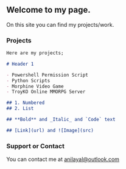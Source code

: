 ## Welcome to my page.

On this site you can find my projects/work.

### Projects

```markdown
Here are my projects;

# Header 1

- Powershell Permission Script
- Python Scripts
- Morphine Video Game
- TroyKO Online MMORPG Server

## 1. Numbered
## 2. List

## **Bold** and _Italic_ and `Code` text

## [Link](url) and ![Image](src)
```

### Support or Contact

You can contact me at anilayal@outlook.com
